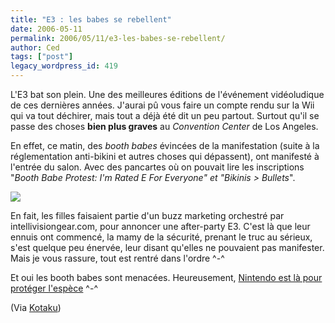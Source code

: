 ```yaml
---
title: "E3 : les babes se rebellent"
date: 2006-05-11
permalink: 2006/05/11/e3-les-babes-se-rebellent/
author: Ced
tags: ["post"]
legacy_wordpress_id: 419
---
```


L'E3 bat son plein. Une des meilleures éditions de l'événement vidéoludique de ces dernières années. J'aurai pû vous faire un compte rendu sur la Wii qui va tout déchirer, mais tout a déjà été dit un peu partout. Surtout qu'il se passe des choses __bien plus graves__ au _Convention Center_ de Los Angeles.

En effet, ce matin, des _booth babes_ évincées de la manifestation (suite à la réglementation anti-bikini et autres choses qui dépassent), ont manifesté à l'entrée du salon. Avec des pancartes où on pouvait lire les inscriptions "_Booth Babe Protest: I'm Rated E For Everyone" et "Bikinis &gt; Bullets_".

<!-- excerpt -->

[<img src="https://64k.be/wp-content/uploads/2006/jeux/e3-booth-babes.jpg" />](http://www.gamesfirst.com/?id=1312#imageGallery)

En fait, les filles faisaient partie d'un buzz marketing orchestré par intellivisiongear.com, pour annoncer une after-party E3. C'est là que leur ennuis ont commencé, la mamy de la sécurité, prenant le truc au sérieux, s'est quelque peu énervée, leur disant qu'elles ne pouvaient pas manifester. Mais je vous rassure, tout est rentré dans l'ordre ^-^

Et oui les booth babes sont menacées. Heureusement, <a href="http://www.gamebe.com/actualites/3539/babes/" hreflang="fr">Nintendo est là pour protéger l'espèce</a> ^-^

(Via <a href="http://www.gamesfirst.com/?id=1312" hreflang="en">Kotaku</a>)
